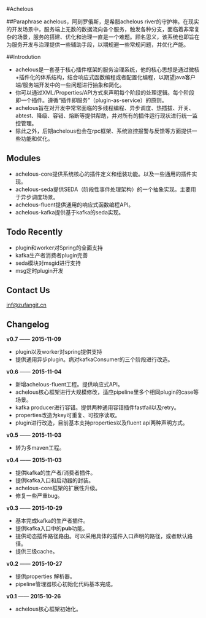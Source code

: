 #Achelous

##Paraphrase
achelous，阿刻罗俄斯，是希腊achelous river的守护神。在现实的开发场景中，服务端上无数的数据流向各个服务，触发各种分支，面临着非常复杂的场景，服务的搭建、优化和治理一直是一个难题。顾名思义，该系统也即旨在为服务开发与治理提供一些辅助手段，以期规避一些常规问题，并优化产能。

##Introdution
+ achelous是一套基于核心插件框架的服务治理系统，他的核心思想是通过微核+插件化的体系结构，结合响应式函数编程或者配置化编程，以期望java客户端/服务端开发中的一些问题进行抽象和简化。
+ 你可以通过XML/Properties/API方式来声明每个阶段的处理逻辑。每个阶段即一个插件。遵循“插件即服务”（plugin-as-service）的原则。
+ achelous旨在对开发中常常面临的多线程编程、异步调度、热插拔、开关、abtest、降级、容错、熔断等提供帮助，并对所有的插件运行现状进行统一监控管理。
+ 除此之外，后期achelous也会在rpc框架、系统监控报警与反馈等方面提供一些功能和优化。

## Modules 
+ achelous-core提供系统核心的插件定义和组装功能。以及一些通用的插件实现。
+ achelous-seda提供SEDA（阶段性事件处理架构）的一个抽象实现。主要用于异步调度场景。
+ achelous-fluent提供通用的响应式函数编程API。
+ achelous-kafka提供基于kafka的seda实现。

## Todo Recently
+ plugin和worker对Spring的全面支持
+ kafka生产者消费者plugin完善
+ seda模块对msgid进行支持
+ msg定时plugin开发

## Contact Us
inf@zufangit.cn

## Changelog

**v0.7** —— **2015-11-09**
+ plugin以及worker对spring提供支持
+ 提供通用异步plugin。病对kafkaConsumer的三个阶段进行改造。

**v0.6** —— **2015-11-04**
+ 新增achelous-fluent工程。提供响应式API。
+ achelous核心框架进行大规模修改，适应pipeline里多个相同plugin的case等场景。
+ kafka producer进行容错。提供两种通用容错插件fastfail以及retry。
+ properties改造为key可重复、可按序读取。
+ plugin进行改造，目前基本支持properties以及fluent api两种声明方式。

**v0.5** —— **2015-11-03**
+ 转为多maven工程。

**v0.4** —— **2015-11-03**
+ 提供kafka的生产者/消费者插件。
+ 提供kafka入口和启动器的封装。
+ achelous-core框架的扩展性升级。
+ 修复一些严重bug。

**v0.3** —— **2015-10-29** 
+ 基本完成kafka的生产者插件。
+ 提供kafka入口中的**pub**功能。
+ 提供动态插件路径路由。可以采用具体的插件入口声明的路径，或者默认路径。
+ 提供三级cache。

**v0.2** —— **2015-10-27**
+ 提供properties 解析器。
+ pipeline管理器核心初始化代码基本完成。

**v0.1** —— **2015-10-26**
+ achelous核心框架初始化。